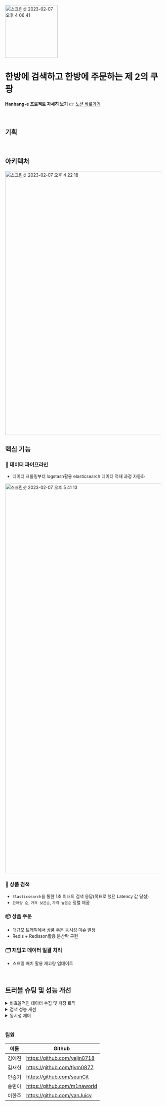 <img width="170" alt="스크린샷 2023-02-07 오후 4 06 41" src="https://user-images.githubusercontent.com/85235063/217172283-63f84d4e-856b-4a2e-a6b6-7217f9b60d6a.png">

# 한방에 검색하고 한방에 주문하는 제 2의 쿠팡 
**Hanbang-e 프로젝트 자세히 보기** 👉 [노션 바로가기](https://extreme-wall-e0e.notion.site/hanbang-e-406c7cb8500b4361b68994a61e7d7ae7)

<br/>

## 기획

<br/>

## 아키텍처 
<img width="851" alt="스크린샷 2023-02-07 오후 4 22 18" src="https://user-images.githubusercontent.com/85235063/217175760-32186efd-ecb7-424e-8aaa-545408d149c3.png">


<br/>

## 핵심 기능
### 💾 데이터 파이프라인 
- 데이터 크롤링부터 logstash활용 elasticsearch 데이터 적재 과정 자동화 
<img width="1256" alt="스크린샷 2023-02-07 오후 5 41 13" src="https://user-images.githubusercontent.com/85235063/217194782-b5d0e5f2-6ef5-47b2-8796-ca889c5310d9.png">

### 🔎 상품 검색
- `Elasticsearch`을 통한 1초 이내의 검색 응답(목표로 했던 Latency 값 달성)
- `판매량 순`, `가격 낮은순`, `가격 높은순` 정렬 제공

### 📦 상품 주문 
- 대규모 트래픽에서 상품 주문 동시성 이슈 발생 
- Redis + Redisson활용 분산락 구현 

### 🗂️ 재입고 데이터 일괄 처리 
- 스프링 배치 활용 재고량 업데이트 

<br/>

## 트러블 슈팅 및 성능 개선

<details>
<summary>비효율적인 데이터 수집 및 저장 로직 </summary>
<div markdown="1">

<br/>

**[문제상황]** 

데이터 수집시 크롤링과 동시에 RDS와 바로 통신하여 데이터 하나씩 저장하는 로직. 
RDS로 바로 바로 전송하므로, 통신 횟수는 백 만건 이상이며 시간 또한 오래 걸림. 
또한 DB에 데이터가 날아갔을 때 다시 (엄청난 시간을 들여) 크롤링을 해줘야 하는 문제 발생

**[해결방안]**

크롤링한 데이터를 Json파일에 적재 후 파일 당 Bulk Insert문을 활용하여 한번에 RDS에 저장


**[결과]**
- 크롤링한 데이터를 파일로 따로 모아두어 최악에 상황을 대비
- Bulk Insert문을 활용하여 RDS 통신 횟수 및 저장 시간 단축 (약 1만 3천개의 데이터 적재 시간: 약 4s로 줄어듬)
<br/>

</details>


<details>
<summary>검색 성능 개선</summary>
<div markdown="1">

- 성능 개선 기준: API Latency
- 성능 테스트 방법: Artillery활용 성능 테스트 진행 → `유저 1명의 단일 요청 100번 결과(response time metrics (p50, p95, p99, min and max))` [@검색 성능 테스트](https://extreme-wall-e0e.notion.site/492d10e38910435197b836964544b793)

- #### 성능 개선 과정 

  <details>
  <summary>1. 상품명(Product 테이블 name 컬럼) index</summary>
  <div markdown="1">
  <br/>
  
  - **검색 조건 `like '%word%'`는 인덱스를 타지 않아 속도 개선 x** <br/>
  <br/>
  
  > 더욱 자세한 내용은 아래 링크를 참조
  - [@검색 성능 개선 - column index, index 구조](https://extreme-wall-e0e.notion.site/column-index-792619f15ed3463c9dcfb4d1714fdfc5)
  - [@검색 성능 개선 - column index2, 실행계획](https://extreme-wall-e0e.notion.site/2-88d78b9337c64b89b2fb8833e8bd2aed)
  <br/>
  
  </details>
  
  <details>
  <summary>2. full-text index</summary>
  <div markdown="1">
  
  - `ngram parser` 사용 
  - search type은 `불린 모드`,구문 검색은 `+`를 사용하여 사용자가 검색한 단어가 필수적으로 들어간 상품명이 조회되도록 쿼리 구성
 
  -  대략 대부분의 키워드 응답 최대시간이 2초내로 향상되었지만, 특정 키워드에서는 응답 속도가 확연히 늦어짐을 발견 
  -  응답 최대 시간 목표 1초를 달성하지 못하여 elasticsearch 도입
  <br/>
  
  > 더욱 자세한 내용은 아래 링크를 참조
  - [@검색 성능 개선 - full text index](https://extreme-wall-e0e.notion.site/full-text-index-2-52e0ec895d2749d599078255e1b5b3c3) 
  
  <br/>
  
   </details>
   
  <details>
  <summary>3. elasticsearch</summary>
  <br/>
  
  - 목표로 했던 API Latency인 1초 이내 달성 🎉 
  - elasticsearch는 역인덱스 활용하기 때문에 검색속도가 빠름 
  <br/>
  
  > 더욱 자세한 내용은 아래 링크를 참조
  - [@검색 성능 개선 - elasticsearch](https://extreme-wall-e0e.notion.site/Elasticsearch-a40d611cd7b34f88b4774a7a42a083cc)
  
  <br/>
  
  </details>

  **테스트 결과 기록* 👉 
  [테스트 결과 기록_한방에](https://docs.google.com/spreadsheets/d/1sqh296eSPjw4vkJcYQfjMg1eFdqQjREh-nOYRqOEW3s/edit?usp=sharing) <br/>
  **테스트 결과 총 정리* 👉 [Index 활용 검색 성능 최종 정리본](https://extreme-wall-e0e.notion.site/Index-e763367a15f140749785fcd84ec008ea)
</details>

<details>
<summary>동시성 제어</summary>
<div markdown="1">

#### - 동시성 제어 방식 비교
1. Redis와 Redisson클라이언트를 이용한 분산락 구현
2. DBMS(Mysql)의 락 기능을 이용한 분산라 구현

- 성능 비교
  - 테스트 환경 : JMeter를 이용하여 동시성문제가 일어나는 동일한 조건으로 테스트를 실행
  - 테스트 조건 : Number Of Threads = 1000, Ramp-up period = 1, Loop Count = 1의 조건으로 총 Sample수는 각각 10000개
  
      ||Throughput|Min|Max|Average|
      |---|---|---|---|---|
      |Redis|6.8/sec|122ms|75098ms|10579ms|
      |DBMS|6.4/sec|99ms|19625ms|9483ms|

- 결론
  - SQL DB Lock
    - **별도의 Redis 인스턴스를 운용하고 있지 않을 경우 인프라의 부담 없이 활용해볼 수 있다는 장점**
    - **SQL connection에 부담이 많이 가며 Redis에 비해서는 무겁다**는 단점이 있음
  - **Redis**
    - **Redisson Pub/Sub를 이용하여 Lock 획득 재시도를 최소화하여** Redis에 가해지는 부담을 최소화
    - **별도의 트랜잭션 작업 처리와 새로운 DB임으로 높은 추가비용이 발생**
  
  #### ❗️ JMeter를 이용한 성능 테스트 결과 유의미한 성능의 차이점은 없었음. 하지만 현재 상품 상세정보 캐싱을 위해서 이미 Redis서버가 존재하고 있었기 때문에 **Redis를 이용한 분산락을 활용하기로 결정**
  
  <br/>
  
  > 더욱 자세한 내용은 아래 링크를 참조
  - [@동시성 제어 정리](https://extreme-wall-e0e.notion.site/b7696e3e4a234fc29ccac3512ab77c79)
  
</details>


<br/>

### 팀원
|이름|Github|
|------|------|
|김예진|https://github.com/yejin0718|
|김재현|https://github.com/tjvm0877|
|민승기|https://github.com/seunGit|
|송민아|https://github.com/m1naworld
|이한주|https://github.com/yanJuicy|
